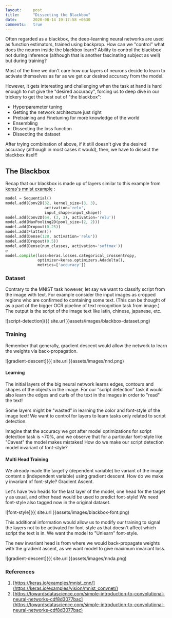 ```yaml
---
layout:     post
title:      "Dissecting the Blackbox"
date:       2020-08-14 19:17:58 +0530
comments:   true
---
```

Often regarded as a blackbox, the deep-learning neural networks are used as function estimators, trained using backprop. How can we "control" what does the neuron inside the blackbox learn? Ability to control the blackbox not during inference (although that is another fascinating subject as well) but during training?

Most of the time we don't care how our layers of neurons decide to learn to activate themselves as far as we get our desired accuracy from the model.

However, it gets interesting and challenging when the task at hand is hard enough to not give the "desired accuracy", forcing us to deep dive in our trickery to get the best out of "the blackbox":

- Hyperparameter tuning
- Getting the network architecture just right
- Pretraining and Finetuning for more knowledge of the world
- Ensembling
- Dissecting the loss function
- Dissecting the dataset

After trying combination of above, if it still doesn't give the desired accuracy (although in most cases it would), then, we have to dissect the blackbox itself!

## The Blackbox
Recap that our blackbox is made up of layers similar to this example from [keras's mnist example](https://keras.io/examples/vision/mnist_convnet/) :
```python
model = Sequential()
model.add(Conv2D(32, kernel_size=(3, 3),
                 activation='relu',
                 input_shape=input_shape))
model.add(Conv2D(64, (3, 3), activation='relu'))
model.add(MaxPooling2D(pool_size=(2, 2)))
model.add(Dropout(0.25))
model.add(Flatten())
model.add(Dense(128, activation='relu'))
model.add(Dropout(0.5))
model.add(Dense(num_classes, activation='softmax'))
e
model.compile(loss=keras.losses.categorical_crossentropy,
              optimizer=keras.optimizers.Adadelta(),
              metrics=['accuracy'])
```

### Dataset
Contrary to the MNIST task however, let say we want to classify script from the image with text. For example consider the input images as cropped regions who are confirmed to containing some text. (This can be thought of as a part of the bigger OCR pipeline of text recognition task from image.) The output is the script of the image text like latin, chinese, japanese, etc.

![script-detection]({{ site.url }}assets/images/blackbox-dataset.png)

### Training
Remember that generally, gradient descent would allow the network to learn the weights via back-propagation.

![gradient-descent]({{ site.url }}assets/images/nnd.png)

#### Learning
The initial layers of the big neural network learns edges, contours and shapes of the objects in the image. For our "script detection" task it would also learn the edges and curls of the text in the images in order to "read" the text!

Some layers might be "wasted" in learning the color and font-style of the image text! We want to control for layers to learn tasks only related to script detection. 

Imagine that the accuracy we got after model optimizations for script detection task is ~70%, and we observe that for a particular font-style like "Caveat" the model makes mistakes! How do we make our script detection model invariant of font-style?

#### Multi Head Training
We already made the target y (dependent variable) be variant of the image content x (independent variable) using gradient descent. How do we make y invariant of font-style? Gradient Ascent.

Let's have two heads for the last layer of the model, one head for the target y as usual, and other head would be used to predict font-style!
We need font-style also tagged now in the original dataset.

![font-style]({{ site.url }}assets/images/blackbox-font.png)
    
This additional information would allow us to modify our training to signal the layers not to be activated for font-style as that doesn't affect which script the text is in. We want the model to "Unlearn" font-style.

The new invariant head is from where we would back-propagate weights with the gradient ascent, as we want model to give maximum invariant loss.

![gradient-descent]({{ site.url }}assets/images/nnda.png)

### References
1. [https://keras.io/examples/mnist_cnn/](https://keras.io/examples/vision/mnist_convnet/)
1. [https://towardsdatascience.com/simple-introduction-to-convolutional-neural-networks-cdf8d3077bac](https://towardsdatascience.com/simple-introduction-to-convolutional-neural-networks-cdf8d3077bac)
